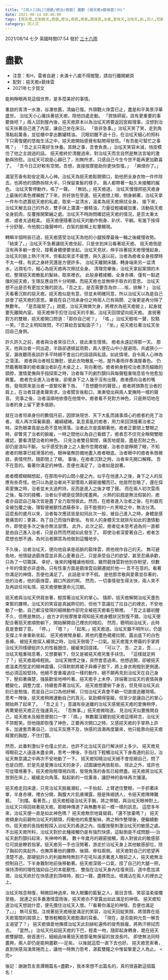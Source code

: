 ```yaml
---
title: "[同人][BL][挹藐/癒治/癒藐] 盡歡 (挹天癒x藐烽雲)(H)"
date: 2021-08-14 08:46:00
tags: [挹天癒,玄魁敇天,挹藐,癒治,癒藐,癒者,藐烽雲,治者,智玹天,治玹天,BL,同人,短篇]
category: 同人文
---
```


2021/08/14 七夕 英國時間07:54 發於 [三十六雨](http://www.36rain.com/read.php?tid=149902)

# 盡歡

- 注意：有H，雷者自避；未滿十八歲不得閱覽，請自行離開網頁
- 配對：挹天癒x藐烽雲
- 2021年七夕賀文


能夠睜眼再見這個世界，是多麼美好的事情。

重啟的青清一水澈，谷瀑依舊，清幽已復。外頭戰火烽雲已止，盡是和平美景浮華盛世。
治玹天小心攙扶著挹天癒，陪他四處走動。
「猂族師宸，該有更重要的事要做吧？」兩人回到屋內後，挹天癒原本以為治玹天將要返回宮殿理事，沒想到治玹天扶著自己進了內室，讓自己坐在床沿。
「皆非急事。」治玹天笑了笑，走到角落點起薰香，並從櫃中拿出數罐精油。
沉眠初醒不過十日，在治玹天細心的照料下只需復健的悠哉生活之中，挹天癒開始感覺有點閒得發慌。「有吾能可幫忙之事嗎？」
「吾之主只需好生休養。其餘之事，吾會負責。」治玹天笑容未減，俏皮模仿了他之主說過的話。
挹天癒終於清醒過來，對治玹天而言自然是無法言喻的激動與欣慰。治玹天可說是心願已了，別無所求，只感自己今生今世不能再更加歡喜了。
「吾今日正好較有空閒。吾想，直接按摩能助你更快恢復。」
「麻煩你了。」

<!--more-->

滿室芳香有助安定兩人心神。治玹天為挹天癒鬆開領口，助他把全身衣物一件件除去，也將他的頭飾拆除大半，只保留束髮的樣子。
兩人都帶著一點久未接觸的赧色。
治玹天暫停動作，咳了一聲。
「無妨。」挹天癒道。
治玹天慢慢把挹天癒身上最後的素色裡褲脫了下來，折好放在旁邊。挹天癒閉上眼，側身躺著，治玹天拿一件布巾遮蓋挹天癒的私處，取來一盆清水，溫柔為挹天癒擦拭全身。
接下來，治玹天解去自己的外衣，雙手抹上濃濃一層精油，力量從輕緩緩加重，活動挹天癒全身肌肉，反覆推開緊繃之處。治玹天不時詢問確認挹天癒的情況，是否太重太疼、或者太過輕柔。
挹天癒便隨著治玹天的動作側身、趴伏、平躺。有幾下按得十分舒服，令他脫口幾聲呻吟，白皙的臉頰上紅暈顯現。

轉瞬半個時辰已過，挹天癒感受治玹天為他的小腿按摩最後一輪之後緩慢收勢。
「結束了。」治玹天不急著讓挹天癒坐起，只是坐到床沿看著挹天癒。
挹天癒倒是沒有再多躺一會兒，撐著身體便要坐起。治玹天見狀，伸手扶著挹天癒慢慢起身。
治玹天的臉上熱汗涔涔，但看起來並不疲憊，與久遠以前，治者為癒者全身按摩時不太一樣，有武之身終究還是方便許多。
治玹天離開床舖，轉身端來另一盆清水，沾潤毛巾，細心為挹天癒再次擦拭全身。
清理完畢後，治玹天拿起案頭的木梳，整理挹天癒散亂的髮絲，取來裡衣。
此般身體接觸，全身赤裸、僅有一點遮擋的挹天癒，生理反應自然十分明顯。而挹天癒也並無伸手取衣的意思。
治玹天想不出是否有更加文雅的說法。「吾之主，是否需要吾為你……咳，排解？」
治玹天看著沉默的挹天癒。挹天癒似是有意，但並未明確同意，所以治玹天以為是自己誤會了挹天癒的意思。畢竟在自己坦承身份之時兩人已有隔閡、之後更是再分隔了無數年。
「是吾踰矩了。」說罷，治玹天微微欠身，將裡衣為挹天癒披上，起身就要先離開內室。
挹天癒伸手扣住治玹天的手腕，治玹天回頭望向挹天癒。
直視著對方的雙眼，挹天癒開口問道：「那你自己呢？」
「咳，」治玹天輕咳一聲，狡黠一笑。「吾之主明知故問，不打算給吾留點面子？」
「坐。」挹天癒拉著治玹天坐回自己身側。

許久許久之前，癒者與治者來往已久，彼此漸生情愫。
癒者永遠記得那一天。
那天，他與治者一同出遊，半路卻遇傾盆雨勢，兩人便在山中小屋避雨。共處狹小一室，漏夜聽雨長談許多平時絕不會出口的話語與私語。如此情境，自令兩人心神為之蕩漾。
癒者與治者相互撫慰，彼此衣物散亂一地，屋外春雨伴奏滿屋春色。
仍然戴著眼罩的癒者讓治者趴在木桌之上，背向著他。癒者俯身輕咬治者漂亮細緻的頸脖，激情愛撫與手指探索之時，治者每下的劇烈顫抖與每聲粗重喘息皆令他愈加興奮。
癒者完全進入治者後，卻覺身下之人幾乎沒有出聲。癒者摸向治者的嘴唇，發現原來是治者一直緊咬著下唇。
「吾想聽你的聲音。」癒者將頭靠在治者的肩上，在治者耳邊柔聲索求。治者聞言後鬆口，漸漸發出與兩人愛撫時一樣的聲音。
完事之後，治者溫順地依偎在他懷中。癒者看不見對方神色，只是熱切地在治者的身上留下更多痕跡。

就在治者坦承身份的數個月前，因猂玦現世、天下大亂而諸事煩心的癒者約見了治者。
兩人再次耳鬢廝磨、纏綿繾綣。氣息紊亂的癒者，用力來回頂撞著治者之時，深色眼罩竟是出奇不意地滑落。治者此次是面朝著他，癒者正要閉上雙眼之時，卻瞥見了治者的臉龐，一時之間他以為自己看錯了。癒者忍不住完全睜開雙眼確認，要看清楚治者的神色。
只見治者雙目緊閉，痛苦地蹙眉，盡是忍耐之色，卻仍是浪叫不斷。
似乎感受到身上之人動作忽爾收緩，治者亦是睜開了眼，不知癒者的眼罩已經滑落的他，眼神毫無防備地盡入癒者眼底。治者眼中的癒者朱唇微啟，表情愕然，隨即閉上了眼。
事後，在癒者沉默之時，治者率先開口解釋。
吾不在意的。看著你滿足的神情，吾便也滿足了。治者如是說著。

癒者模模糊糊想起，在那雨中的山間小屋之內，似乎在他進入之後，身下之人的反應有些奇怪。他只以為是治者尚不習慣兩人親密接觸而已。他居然忽略了，還在探索愛撫之時，治者並未太過矜持，反而是進入之後才噤了聲。
而在兩人初次雲雨之後，每次的接觸，治者似乎總是從頭到尾盡興。
火熱的前戲是無法假裝的，癒者亦自認自己每次皆是盡了全力取悅彼此。然而，在癒者進入治者之後，在利器完全被包覆之後，理智便被獸性遮蔽泰半，目不能視的一片黑暗之中，無法分清。
這麼長的歲月以來，治者每次應該皆是如同此次一般，被自己進入之時，身體是感覺痛苦的；更甚，為了自己而強作歡愉。
有些人的身體天生就排斥如此的激情動作，即使是多次之後亦無法習慣。
此外，此次之前，癒者從未思考過為何一直都是由自己進入治者，只是自然而然就如此發生了。
即使治者深愛著自己，癒者怎麼想也想不通，為何治者願意為他做到這種地步。

不久後，治者治玹天，便向他自承是祇脈的藐烽雲，將他視作自己的天。
無可避免地，他懷疑過藐烽雲並非真心愛著自己，只是承受自己的欲望，甚至忍痛承歡，只為了一切籌謀。
幸好，後來的種種讓他相信，雖然藐烽雲對他別存盼望，但數十年的情愛亦非虛偽，只有性事方面是藐烽雲自願遷就於他──
吾不在意的。看著你滿足的神情，吾便也滿足了。
此話是半字不假。
是他那祟敬與愛慕並存著的，他的治者，他的藐烽雲，親口所說的啊。
然而，一切事情發生得太快，兩人來不及再談任何私情，挹天癒便散還命元沉眠。

挹天癒與治玹天併肩坐著，輕捏著治玹天的掌心。
隨即，挹天癒解開治玹天墨色束緊的腰帶。治玹天的笑容是真誠熱切的，但他下意識拉了拉自己的裡衣，不安地動了一動，自己都沒發現的細微動作卻完全被挹天癒看在眼裡。
「吾之主雖初醒不久，但應是無妨。」由方才的按摩推拿得知挹天癒身體狀況恢復不錯，治玹天便配合著挹天癒順勢躺下，開始解開自己裡衣的暗扣。
然而，聰明如治玹天，此時竟是會錯了意。
「停。」
「嗯？」
「起來。」挹天癒道。治玹天雖不明所以，仍是支撐上半身重新坐起。
挹天癒微彎身軀，將他的墨色裙襬拉開，露出底下的白色長褲。
被挹天癒探入褲頭之時，治玹天倒吸了一口氣。挹天癒寬大帶繭的手掌將治玹天同樣硬挺許久的性器圈住，緩緩來回搓揉。
「可以了、吾、之主，吾……」治玹天粗重喘息著，又想要躺下，但又是被挹天癒另隻手扶住。
「這樣就足夠了？」挹天癒眉峰輕挑。
治玹天微愣之後，突然會意過來。他想逃開，卻被挹天癒溫柔而堅定的眼神震懾，只得默默將裙子與褲子脫下，將上身衣袍撥到更側邊。
他必須這般堅持。他絕不會重複過往一樣的動作，絕不願再見到治玹天在自己身下，壓抑著痛楚，強裝歡愉地呻吟著。挹天癒手上未停，詳端著治玹天的表情與身體變化，調整力度，持續套弄著治玹天。
挹天癒想要俯下身去，但見得治玹天此刻已是勉強，若是自己以口為他紓解，只怕治玹天真會不顧一切直接逃離現場。
思考一陣後，挹天癒稍微運動自己的真元，氣勁顯得窒礙，但至少是讓自己的掌心開始熱了起來了。
「吾之主？」意識有些迷離的治玹天感覺挹天癒的愛撫稍停，再驚覺挹天癒正在強運真元。
「吾無事。」挹天癒微喘道。
見治玹天似要推開自己，挹天癒未及細思便脫口一字：「煩。」
無數載沒聽到挹天癒這樣碎念，治玹天不禁輕笑。但他隨即恢復了神色，正要再次開口之時，又感挹天癒的手掌熱上許多，加速套弄著自己，治玹天反應不及，快感的浪潮再度襲來，他只能靠向挹天癒精實的胸膛，不住打顫。

然而，此番刺激似乎也僅止於此，也許不比治玹天自行解決好上多少。
挹天癒見得眼前之人遠遠未盡全興，思考一陣後，手指往下輕觸治玹天下身甬道的前沿，治玹天無意識之中再次不安地動了一下。
挹天癒知曉治玹天絕不會拒絕自己，問了也是白問，於是先是愛撫治玹天的身子，試圖讓他再放鬆些。
除此之外，或許也可從環境著手。挹天癒抬眼環視四周，發現角落的香氛已經燃盡。挹天癒將治玹天放倒在床上，緩緩走向角落，點起新的一炷薰香，讓舒神的香味再次瀰漫。

挹天癒走回床邊，只見治玹天臉龐潮紅，一手抬起、上臂遮住雙眼，一手抓著床單，半身赤裸，裡衣分開，胸腹大片肌膚裸露，極是殊絕誘人，令挹天癒陣陣難捱。
「別擋。看著吾。」挹天癒輕碰治玹天手腕，將之帶開，與治玹天眼神對上。
治玹天只得回視著挹天癒。那眼神傳達了與無數年前一模一樣的訊息。
這麼多年來，治玹天便一直是如此神色嗎？
挹天癒無奈地聳聳肩。「還不放棄嗎？」
挹天癒傾身向前親吻治玹天的額頭，捋動他的紫墨髮絲，將之稍作整理後，便繼續動作。挹天癒的長指輕輕探入治玹天的甬道之內，指腹按壓刺激治玹天的敏感之處。不出挹天癒所料，治玹天對於此種接觸仍是有強烈快感，這點倒是不成問題──治玹天劇烈顫抖起來，失神呻吟著。
數十年歲月的親密接觸，兩人對彼此的敏感部位可說是瞭若指掌。挹天癒另一手也沒閒著，游走於治玹天身上其他敏感部位，除了胸前的突起外，也撫弄著他的腰際、後頸、脊柱兩側。
挹天癒對自己的慾望再清楚不過。那硬挺許久的利器無時無刻不在吼叫渴求著進入眼前之人，挹天癒無法控制自己，下半身難耐地前後移動著。挹天癒深吸一口氣，捏了自己的大腿一把，保持清明的理性強抑自己的本能獸性。
雙指在治玹天身內往復來回，道中愈加濕潤，治玹天終於在快感達到頂峰時，脫口一聲，盡釋而出，噴濺沾在兩人的裡衣之上。

治玹天喘息稍復，稍微回神過來，映入眼簾的藍髮之人，眉目含情、笑容溫柔燦爛至極。
就連之前多番激情雲雨後，挹天癒亦不曾露出如此滿足的神情。
挹天癒知道治玹天想說什麼，便先攬住治玹天入懷。「『看著你滿足的神情，吾便也滿足了。』」
無可反駁。注視著挹天癒極是滿足的笑容，治玹天回綻笑顏，將頭靠在挹天癒寬闊的肩頭上，雙唇輕觸挹天癒飽滿的耳垂。
「現在，是否能夠允吾一解吾主渴望了？」
挹天癒憐愛地撫摸治玹天此刻緋紅遍佈的俊秀臉龐，將熱汗擦拭而去。
「當然。」
治玹天托起挹天癒的下巴，輕柔一吻，隨即起身轉身，跪在挹天癒雙腳間，俯首進行，細細品味著挹天癒那毫無保留的放浪長吟。
即使無法同時盡興，兩人卻仍是能夠盡歡──足矣。
以後就這麼一直下去也好。
挹天癒思索著，直到快感洶湧席捲而上，讓他一時無力思考，湛藍雙瞳之中惟留摰愛之人為止。
<完>

後記：謝謝吾友青譚賜篇名<盡歡>，我本來想不出篇名的，真的很喜歡這個篇名！
